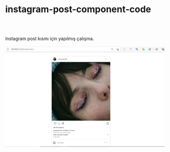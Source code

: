 # instagram-post-component-code
<br>
<br>

 Instagram post kısmı için yapılmış çalışma.
 <br>
 <br>
 <img src="https://github.com/sumeyyemutlu/instagram-post-component-code/blob/master/instagram_post.PNG">
